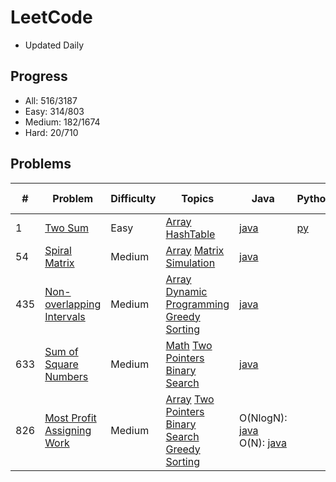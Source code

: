 # LeetCode

* Updated Daily

## Progress

* All: 516/3187
* Easy: 314/803
* Medium: 182/1674
* Hard: 20/710

## Problems

| # | Problem | Difficulty | Topics | Java | Python | C++ &nbsp; |
| - | ------- | --------- |------- | ---- |------- | --- |
| 1 | [Two Sum](https://leetcode.com/problems/two-sum/description/) | Easy | [Array]() [HashTable]() | [java](code/TwoSum/TwoSum.java) | [py](code/TwoSum/TwoSum.py) |  |
| 54   | [Spiral Matrix](https://leetcode.com/problems/spiral-matrix/description/) | Medium | [Array]() [Matrix]() [Simulation]() | [java](code/SpiralMatrix/SpiralMatrix.java) |  |  |
| 435  | [Non-overlapping Intervals](https://leetcode.com/problems/non-overlapping-intervals/description/) | Medium | [Array]() [Dynamic Programming]() [Greedy]() [Sorting]() | [java](code/Non-OverlappingIntervals/Non-OverlappingIntervals.java) |  |  |
| 633  | [Sum of Square Numbers](https://leetcode.com/problems/sum-of-square-numbers/description/) | Medium  | [Math]() [Two Pointers]() [Binary Search]() | [java](code/SumOfSquareNumbers/SumOfSquareNumbers.java) |  |  |
| 826  | [Most Profit Assigning Work](https://leetcode.com/problems/most-profit-assigning-work/) | Medium  | [Array]() [Two Pointers]() [Binary Search]() [Greedy]() [Sorting]()| O(NlogN): [java](code/MostProfitAssigningWork/MostProfitAssigningWork.java) <br> O(N): [java](code/MostProfitAssigningWork/MostProfitAssigningWork_O(N).java) |  |  |